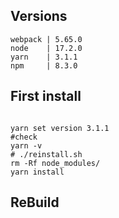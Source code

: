 ## Versions

```
webpack | 5.65.0 
node    | 17.2.0
yarn    | 3.1.1
npm     | 8.3.0
```

## First install 

```shell

yarn set version 3.1.1 
#check 
yarn -v 
# ./reinstall.sh
rm -Rf node_modules/
yarn install

```

## ReBuild 

```

```